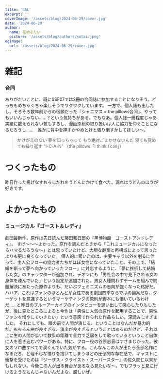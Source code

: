 ```yaml
---
title: 'GAL'
excerpt: ''
coverImage: '/assets/blog/2024-06-29/cover.jpg'
date: '2024-06-29'
author:
  name: 花初そたい
  picture: '/assets/blog/authors/sotai.jpeg'
ogImage:
  url: '/assets/blog/2024-06-29/cover.jpg'
---
```

# 雑記
### 合同
ありがたいことに、既にSSF07では2冊の合同誌に参加することになりそう。どっちもめちゃくちゃ楽しそうでワクワクしています。
一方で、個人誌も出したし、そろそろ数年前からの宿願だった『シャニマス × the pillows合同』、やってもいいんじゃない……？という気持ちがある。でもなあ。個人誌一冊程度じゃあ実績に数えられない気もするし、漫画原稿の取り扱いは人に協力を仰ぐことになるだろうし……　誰かに背中を押すかやめとけと張り倒すかしてほしい～。
> かけがえのない
夢を知っちゃって
もう絶対ごまかせないんだ
寝ても覚めても繰り返す
”I-C-A-N”
（the pillows「I think I can」）

# つくったもの
昨日作った揚げなすおろしだれをうどんにかけて食べた。漏れはうどんのほうが好きです。

# よかったもの
### ミュージカル『ゴースト＆レディ』
劇団最新作。原作は先日読んだ藤田和日郎の『黒博物館　ゴーストアンドレディ』。
すげ～～～よかった。原作を読んだときから「これミュージカルになったらハマるだろうな～」とは思っていたけど、大胆な翻案と再構成によって思ったよりも更に良くなっていた。
個人的に驚いたのは、主要キャラ以外を削るに伴って、主人公フローの協力者たちがほぼ女性になっていたこと。その上で、「結婚を断って夢へ向かっていったフロー」に対応するように、「夢に挫折して結婚した女」のキャラクターが追加され、デオンにも「男社会の中で見下される女の身体を疎んでいた」という設定が追加された。男女人種問わずチームを組んで問題解決にあたった原作よりも、だいぶフェミニズムの志向が強くなった格好だ。
ハハア、これはファンのほとんどが女性である劇団四季ならではの翻案だな、ターゲットを意識するというマーケティングの原則が脚本にも働いているわけだ……と昨日のブルーアーカイブのインタビューを思い出して感心したりもしたが、後に見たところによると今作は「男性に人気の原作を起用することで、男性ファンを増やしていきたい」という意図で作られた作品らしい。深読みしすぎました。
それにしても、眼の前で人間が演じる、ということはなんだか暴力的だ。もちろん曲が良すぎる、演出が良すぎるということはあるのだけど、それ以上に生の人間が歩いて数歩の距離で全力で芝居をして歌っているということ自体に人を惹き込むパワーがある。特に、フロー役の谷原志音はすさまじかった。彼女のソロ曲すべてで涙ぐんでいた気がする。こんなんこの人が出たら全部名作になるだろ、と理不尽な憤りを抱いてしまうほどの圧倒的な存在感で、キャストに衝撃を受けたのは『ジーザス・クライスト・スーパースター』の佐久間仁以来かもしれない。今後この人が出る舞台があるなら見たいな～。でもフラッと見に行けるようなもんじゃないんだよな。厳しいぜ。